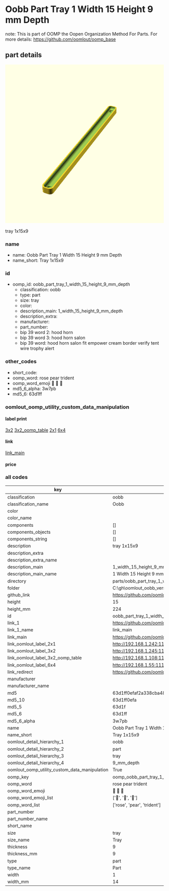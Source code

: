 # Oobb Part Tray 1 Width 15 Height 9 mm Depth  

note: This is part of OOMP the Oopen Organization Method For Parts. For more details: https://github.com/oomlout/oomp_base

##  part details
  

[![](3dpr.png)](3dpr.png)

tray 1x15x9



### name
* name: Oobb Part Tray 1 Width 15 Height 9 mm Depth
* name_short: Tray 1x15x9 
### id
* oomp_id: oobb_part_tray_1_width_15_height_9_mm_depth
  * classification: oobb
  * type: part
  * size: tray
  * color: 
  * description_main: 1_width_15_height_9_mm_depth
  * description_extra: 
  * manufacturer: 
  * part_number: 
  * bip 39 word 2: hood horn
  * bip 39 word 3: hood horn salon
  * bip 39 word: hood horn salon fit empower cream border verify tent wire trophy alert

### other_codes
* short_code: 
* oomp_word: rose pear trident
* oomp_word_emoji :rose: :pear: :trident:
* md5_6_alpha: 3w7pb
* md5_6: 63d1ff






### oomlout_oomp_utility_custom_data_manipulation
#### label print
[3x2](http://192.168.1.245:1112/?label=oomp%203w7pb)
[3x2_oomp_table](http://192.168.1.108:1112/?label=oomp%203w7pb)
[2x1](http://192.168.1.242:1112/?label=oomp%203w7pb)
[6x4](http://192.168.1.55:1112/?label=oomp%203w7pb)    

#### link

[link_main](https://github.com/oomlout/oomlout_oobb_version_4_generated_parts/tree/main/navigation_oomp/oobb/part/tray/1_width_15_height_9_mm_depth/part)                              

#### price







### all codes 
| key | value |  
| --- | --- |  
| classification | oobb |  
| classification_name | Oobb |  
| color |  |  
| color_name |  |  
| components | [] |  
| components_objects | [] |  
| components_string | [] |  
| description | tray 1x15x9 |  
| description_extra |  |  
| description_extra_name |  |  
| description_main | 1_width_15_height_9_mm_depth |  
| description_main_name | 1 Width 15 Height 9 mm Depth |  
| directory | parts/oobb_part_tray_1_width_15_height_9_mm_depth |  
| folder | C:\gh\oomlout_oobb_version_4_generated_parts\parts\oobb_part_tray_1_width_15_height_9_mm_depth |  
| github_link | https://github.com/oomlout/oomlout_oomp_part_src/tree/main/parts/oobb_part_tray_1_width_15_height_9_mm_depth |  
| height | 15 |  
| height_mm | 224 |  
| id | oobb_part_tray_1_width_15_height_9_mm_depth |  
| link_1 | https://github.com/oomlout/oomlout_oobb_version_4_generated_parts/tree/main/navigation_oomp/oobb/part/tray/1_width_15_height_9_mm_depth/part |  
| link_1_name | link_main |  
| link_main | https://github.com/oomlout/oomlout_oobb_version_4_generated_parts/tree/main/navigation_oomp/oobb/part/tray/1_width_15_height_9_mm_depth/part |  
| link_oomlout_label_2x1 | http://192.168.1.242:1112/?label=oomp%203w7pb |  
| link_oomlout_label_3x2 | http://192.168.1.245:1112/?label=oomp%203w7pb |  
| link_oomlout_label_3x2_oomp_table | http://192.168.1.108:1112/?label=oomp%203w7pb |  
| link_oomlout_label_6x4 | http://192.168.1.55:1112/?label=oomp%203w7pb |  
| link_redirect | https://github.com/oomlout/oomlout_oobb_version_4_generated_parts/tree/main/parts/oobb_tray_01_15_09 |  
| manufacturer |  |  
| manufacturer_name |  |  
| md5 | 63d1ff0efaf2a338cba4857d7d1b636a |  
| md5_10 | 63d1ff0efa |  
| md5_5 | 63d1f |  
| md5_6 | 63d1ff |  
| md5_6_alpha | 3w7pb |  
| name | Oobb Part Tray 1 Width 15 Height 9 mm Depth |  
| name_short | Tray 1x15x9  |  
| oomlout_detail_hierarchy_1 | oobb |  
| oomlout_detail_hierarchy_2 | part |  
| oomlout_detail_hierarchy_3 | tray |  
| oomlout_detail_hierarchy_4 | 9_mm_depth |  
| oomlout_oomp_utility_custom_data_manipulation | True |  
| oomp_key | oomp_oobb_part_tray_1_width_15_height_9_mm_depth |  
| oomp_word | rose pear trident |  
| oomp_word_emoji | :rose: :pear: :trident: |  
| oomp_word_emoji_list | [':rose:', ':pear:', ':trident:'] |  
| oomp_word_list | ['rose', 'pear', 'trident'] |  
| part_number |  |  
| part_number_name |  |  
| short_name |  |  
| size | tray |  
| size_name | Tray |  
| thickness | 9 |  
| thickness_mm | 9 |  
| type | part |  
| type_name | Part |  
| width | 1 |  
| width_mm | 14 |  
